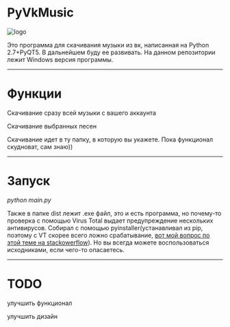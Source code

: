 # PyVkMusic
![logo](https://yandex.ru/images/search?pos=0&img_url=https%3A%2F%2Fhsl.guru%2Fwp-content%2Fuploads%2F2016%2F12%2Flogo-1.png&text=vk%20music&rpt=simage)

Это программа для скачивания музыки из вк, написанная на Python 2.7+PyQT5. В дальнейшем буду ее развивать. На данном репозитории лежит Windows версия программы.
***
# Функции

Скачивание сразу всей музыки с вашего аккаунта

Скачивание выбранных песен

Скачивание идет в ту папку, в которую вы укажете. Пока функционал скудноват, сам знаю))
***
# Запуск

*python main.py*

Также в папке dist лежит .exe файл, это и есть программа, но почему-то проверка с помощью Virus Total выдает предупреждение нескольких антивирусов. Собирал с помощью pyinstaller(устанавливал из pip, поэтому с VT скорее всего ложно срабатывание, [вот мой вопрос по этой теме на stackowerflow](https://ru.stackoverflow.com/questions/999431/%d0%b2%d0%b8%d1%80%d1%83%d1%81%d1%8b-%d0%b2-%d0%b1%d0%b8%d0%b1%d0%bb%d0%b8%d0%be%d1%82%d0%b5%d0%ba%d0%b0%d1%85-pyhton3)). Но вы всегда можете воспользоваться исходниками, если чего-то опасаетесь.  
***
# TODO
улучшить функционал

улучшить дизайн
